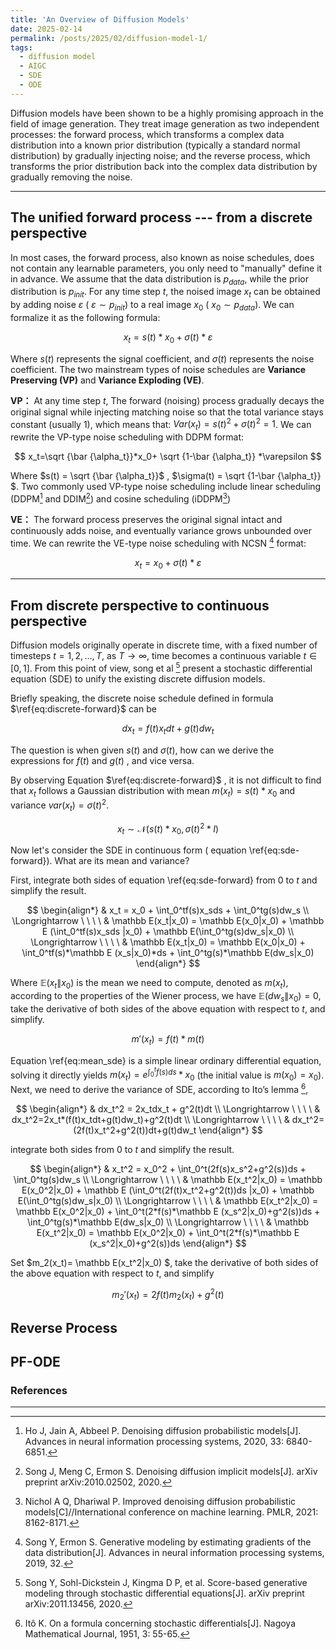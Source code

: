 ```yaml
---
title: 'An Overview of Diffusion Models'
date: 2025-02-14
permalink: /posts/2025/02/diffusion-model-1/
tags:
  - diffusion model
  - AIGC
  - SDE
  - ODE
---
```


Diffusion models have been shown to be a highly promising approach in the field of image generation. They treat image generation as two independent processes: the forward process, which transforms a complex data distribution into a known prior distribution (typically a standard normal distribution) by gradually injecting noise; and the reverse process, which transforms the prior distribution back into the complex data distribution by gradually removing the noise.

---

## The unified forward process --- from a discrete perspective

In most cases, the forward process, also known as noise schedules, does not contain any learnable parameters, you only need to "manually" define it in advance. We assume that the data distribution is $p_{data}$, while the prior distribution is $p_{init}$. For any time step $t$, the noised image $x_t$ can be obtained by adding noise $\varepsilon$ ( $\varepsilon \sim p_{init}$)   to a real image $x_0$ ( $x_0 \sim p_{data}$). We can formalize it as the following formula:

$$
x_t=s(t)*x_0+\sigma(t)*\varepsilon\label{eq:discrete-forward}
$$

Where $s(t)$ represents the signal coefficient, and $\sigma(t)$ represents the noise coefficient. The two mainstream types of noise schedules are **Variance Preserving (VP)** and **Variance Exploding (VE)**.

**VP：** At any time step $t$,  The forward (noising) process gradually decays the original signal while injecting matching noise so that the total variance stays constant (usually 1), which means that: $Var(x_t)=s(t)^2+\sigma(t)^2=1$. We can rewrite the VP-type noise scheduling with DDPM format: 

$$
x_t=\sqrt {\bar {\alpha_t}}*x_0+ \sqrt {1-\bar {\alpha_t}} *\varepsilon
$$

Where $s(t) = \sqrt {\bar {\alpha_t}}$ , $\sigma(t) =  \sqrt {1-\bar {\alpha_t}} $. Two commonly used VP-type noise scheduling include linear scheduling (DDPM[^ddpm] and DDIM[^ddim]) and cosine scheduling (iDDPM[^iddpm])

**VE：** The forward process preserves the original signal intact and continuously adds noise, and eventually variance grows unbounded over time. We can rewrite the VE-type noise scheduling with NCSN [^ncsn] format: 

$$
x_t= x_0+ \sigma(t) *\varepsilon
$$

---

## From discrete perspective to continuous perspective

Diffusion models originally operate in discrete time, with a fixed number of timesteps $t=1,2,\dots,T$, as $T \to \infty$, time becomes a continuous variable $t \in [0,1]$. From this point of view, song et al [^sde] present a stochastic differential equation (SDE) to unify the existing discrete diffusion models.

Briefly speaking, the discrete noise schedule defined in formula $\ref{eq:discrete-forward}$ can be

$$
dx_t=f(t)x_tdt + g(t)dw_t\label{eq:sde-forward}
$$

The question is when given $s(t)$ and $\sigma(t)$, how can we derive the expressions for $f(t)$ and $g(t)$ , and vice versa.

By observing Equation $\ref{eq:discrete-forward}$ , it is not difficult to find that $x_t$ follows a Gaussian distribution with mean $m(x_t)=s(t)*x_0$ and variance $var(x_t)=\sigma(t)^2$.

$$
x_t \sim \mathcal N (s(t)*x_0, \sigma(t)^2*I)
$$

Now let's consider the SDE in continuous form ( equation \ref{eq:sde-forward}). What are its mean and variance?

First, integrate both sides of equation \ref{eq:sde-forward} from 0 to $t$ and simplify the result.

$$
\begin{align*}
& x_t = x_0 + \int_0^tf(s)x_sds + \int_0^tg(s)dw_s \\ \Longrightarrow \ \ \ \ 
& \mathbb E(x_t|x_0) = \mathbb E(x_0|x_0) + \mathbb E (\int_0^tf(s)x_sds |x_0) + \mathbb E(\int_0^tg(s)dw_s|x_0) \\ \Longrightarrow \ \ \ \ 
& \mathbb E(x_t|x_0) = \mathbb E(x_0|x_0) + \int_0^tf(s)*\mathbb E (x_s|x_0)*ds + \int_0^tg(s)*\mathbb E(dw_s|x_0) 
\end{align*}
$$



Where $\mathbb E(x_t\|x_0)$ is the mean we need to compute, denoted as $m(x_t)$, according to the properties of the Wiener process, we have  $\mathbb E(dw_s\|x_0) =0$, take the derivative of both sides of the above equation with respect to $t$, and simplify.

$$
m'(x_t) = f(t)*m(t)\label{eq:mean_sde}
$$

Equation \ref{eq:mean_sde} is a simple linear ordinary differential equation, solving it directly yields $m(x_t)=e^{\int_0^tf(s)ds}*x_0$ (the initial value is $m(x_0)=x_0$). Next, we need to derive the variance of SDE, according to Ito’s lemma [^ito],


$$
\begin{align*}
& dx_t^2 = 2x_tdx_t + g^2(t)dt \\  \Longrightarrow \ \ \ \ 
& dx_t^2=2x_t*(f(t)x_tdt+g(t)dw_t)+g^2(t)dt  \\ \Longrightarrow \ \ \ \
& dx_t^2=(2f(t)x_t^2+g^2(t))dt+g(t)dw_t 
\end{align*}
$$

integrate both sides from 0 to $t$ and simplify the result.

$$
\begin{align*}
& x_t^2 = x_0^2 + \int_0^t(2f(s)x_s^2+g^2(s))ds + \int_0^tg(s)dw_s \\ \Longrightarrow \ \ \ \ 
& \mathbb E(x_t^2|x_0) = \mathbb E(x_0^2|x_0) + \mathbb E (\int_0^t(2f(t)x_t^2+g^2(t))ds |x_0) + \mathbb E(\int_0^tg(s)dw_s|x_0) \\ \Longrightarrow \ \ \ \ 
& \mathbb E(x_t^2|x_0) = \mathbb E(x_0^2|x_0) + \int_0^t(2*f(s)*\mathbb E (x_s^2|x_0)+g^2(s))ds + \int_0^tg(s)*\mathbb E(dw_s|x_0) \\ \Longrightarrow \ \ \ \ 
& \mathbb E(x_t^2|x_0) = \mathbb E(x_0^2|x_0) + \int_0^t(2*f(s)*\mathbb E (x_s^2|x_0)+g^2(s))ds 
\end{align*}
$$

Set $m_2(x_t)= \mathbb E(x_t^2\|x_0) $, take the derivative of both sides of the above equation with respect to $t$, and simplify

$$
m_2'(x_t) =  2f(t)m_2(x_t)+g^2(t)
$$






## Reverse Process

## PF-ODE 



### References

[^ddpm]: Ho J, Jain A, Abbeel P. Denoising diffusion probabilistic models[J]. Advances in neural information processing systems, 2020, 33: 6840-6851.

[^ddim]: Song J, Meng C, Ermon S. Denoising diffusion implicit models[J]. arXiv preprint arXiv:2010.02502, 2020.

[^iddpm]: Nichol A Q, Dhariwal P. Improved denoising diffusion probabilistic models[C]//International conference on machine learning. PMLR, 2021: 8162-8171.

[^ncsn]: Song Y, Ermon S. Generative modeling by estimating gradients of the data distribution[J]. Advances in neural information processing systems, 2019, 32.

[^sde]: Song Y, Sohl-Dickstein J, Kingma D P, et al. Score-based generative modeling through stochastic differential equations[J]. arXiv preprint arXiv:2011.13456, 2020.

[^ito]: Itô K. On a formula concerning stochastic differentials[J]. Nagoya Mathematical Journal, 1951, 3: 55-65.

------